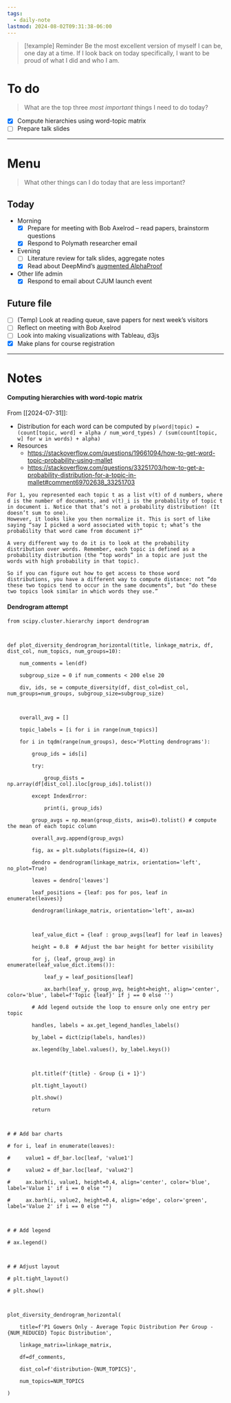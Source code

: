 ```yaml
---
tags:
  - daily-note
lastmod: 2024-08-02T09:31:38-06:00
---
```

>[!example] Reminder
>Be the most excellent version of myself I can be, one day at a time. If I look back on today specifically, I want to be proud of what I did and who I am.

# To do

> What are the top three *most important* things I need to do today?

- [x] Compute hierarchies using word-topic matrix
- [ ] Prepare talk slides

----
# Menu

> What other things can I do today that are less important?
## Today

- Morning
	- [x] Prepare for meeting with Bob Axelrod – read papers, brainstorm questions
	- [x] Respond to Polymath researcher email
- Evening
	- [ ] Literature review for talk slides, aggregate notes
	- [x] Read about DeepMind’s [augmented AlphaProof](https://deepmind.google/discover/blog/ai-solves-imo-problems-at-silver-medal-level/?utm_source=x&utm_medium=social&utm_campaign=&utm_content=)
- Other life admin
	- [x] Respond to email about CJUM launch event
## Future file

- [ ] (Temp) Look at reading queue, save papers for next week’s visitors
- [ ] Reflect on meeting with Bob Axelrod
- [ ] Look into making visualizations with Tableau, d3js
- [x] Make plans for course registration

---
# Notes

#### Computing hierarchies with word-topic matrix

From [[2024-07-31]]:
- Distribution for each word can be computed by `p(word|topic) = (count[topic, word] + alpha / num_word_types) / (sum(count[topic, w] for w in words) + alpha)`
- Resources
	- https://stackoverflow.com/questions/19661094/how-to-get-word-topic-probability-using-mallet
	- https://stackoverflow.com/questions/33251703/how-to-get-a-probability-distribution-for-a-topic-in-mallet#comment69702638_33251703

```
For 1, you represented each topic t as a list v(t) of d numbers, where d is the number of documents, and v(t)_i is the probability of topic t in document i. Notice that that’s not a probability distribution! (It doesn’t sum to one).
However, it looks like you then normalize it. This is sort of like saying “say I picked a word associated with topic t; what’s the probability that word came from document i?”

A very different way to do it is to look at the probability distribution over words. Remember, each topic is defined as a probability distribution (the “top words” in a topic are just the words with high probability in that topic).

So if you can figure out how to get access to those word distributions, you have a different way to compute distance: not “do these two topics tend to occur in the same documents”, but “do these two topics look similar in which words they use.”
```

#### Dendrogram attempt

```
from scipy.cluster.hierarchy import dendrogram

  

def plot_diversity_dendrogram_horizontal(title, linkage_matrix, df, dist_col, num_topics, num_groups=10):

    num_comments = len(df)

    subgroup_size = 0 if num_comments < 200 else 20

    div, ids, se = compute_diversity(df, dist_col=dist_col, num_groups=num_groups, subgroup_size=subgroup_size)

  

    overall_avg = []

    topic_labels = [i for i in range(num_topics)]

    for i in tqdm(range(num_groups), desc='Plotting dendrograms'):

        group_ids = ids[i]

        try:

            group_dists = np.array(df[dist_col].iloc[group_ids].tolist())

        except IndexError:

            print(i, group_ids)

        group_avgs = np.mean(group_dists, axis=0).tolist() # compute the mean of each topic column

        overall_avg.append(group_avgs)

        fig, ax = plt.subplots(figsize=(4, 4))

        dendro = dendrogram(linkage_matrix, orientation='left', no_plot=True)

        leaves = dendro['leaves']

        leaf_positions = {leaf: pos for pos, leaf in enumerate(leaves)}

        dendrogram(linkage_matrix, orientation='left', ax=ax)

  

        leaf_value_dict = {leaf : group_avgs[leaf] for leaf in leaves}

        height = 0.8  # Adjust the bar height for better visibility

        for j, (leaf, group_avg) in enumerate(leaf_value_dict.items()):

            leaf_y = leaf_positions[leaf]

            ax.barh(leaf_y, group_avg, height=height, align='center', color='blue', label=f'Topic {leaf}' if j == 0 else '')

        # Add legend outside the loop to ensure only one entry per topic

        handles, labels = ax.get_legend_handles_labels()

        by_label = dict(zip(labels, handles))

        ax.legend(by_label.values(), by_label.keys())

  

        plt.title(f'{title} - Group {i + 1}')

        plt.tight_layout()

        plt.show()

        return

  

# # Add bar charts

# for i, leaf in enumerate(leaves):

#     value1 = df_bar.loc[leaf, 'value1']

#     value2 = df_bar.loc[leaf, 'value2']

#     ax.barh(i, value1, height=0.4, align='center', color='blue', label='Value 1' if i == 0 else "")

#     ax.barh(i, value2, height=0.4, align='edge', color='green', label='Value 2' if i == 0 else "")

  

# # Add legend

# ax.legend()

  

# # Adjust layout

# plt.tight_layout()

# plt.show()

  

plot_diversity_dendrogram_horizontal(

    title=f'P1 Gowers Only - Average Topic Distribution Per Group - {NUM_REDUCED} Topic Distribution',

    linkage_matrix=linkage_matrix,

    df=df_comments,

    dist_col=f'distribution-{NUM_TOPICS}',

    num_topics=NUM_TOPICS

)
```